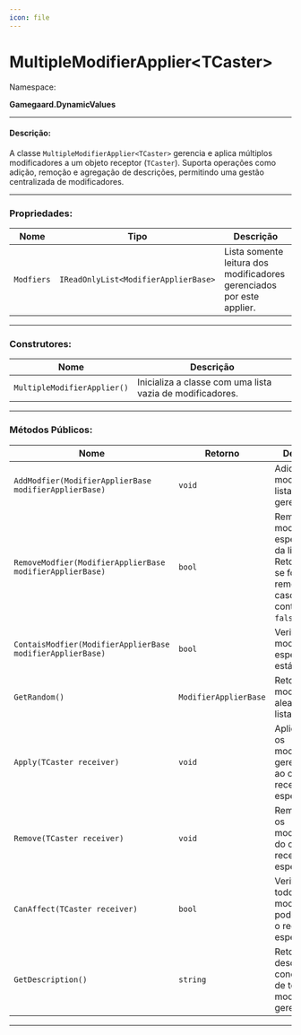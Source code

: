 ```yaml
---
icon: file
---
```


# MultipleModifierApplier\<TCaster>

Namespace:

**Gamegaard.DynamicValues**

***

#### Descrição:

A classe `MultipleModifierApplier<TCaster>` gerencia e aplica múltiplos modificadores a um objeto receptor (`TCaster`). Suporta operações como adição, remoção e agregação de descrições, permitindo uma gestão centralizada de modificadores.

***

### Propriedades:

| Nome       | Tipo                                 | Descrição                                                             |
| ---------- | ------------------------------------ | --------------------------------------------------------------------- |
| `Modfiers` | `IReadOnlyList<ModifierApplierBase>` | Lista somente leitura dos modificadores gerenciados por este applier. |

***

### Construtores:

| Nome                        | Descrição                                                 |
| --------------------------- | --------------------------------------------------------- |
| `MultipleModifierApplier()` | Inicializa a classe com uma lista vazia de modificadores. |

***

### Métodos Públicos:

| Nome                                                      | Retorno               | Descrição                                                                                            |
| --------------------------------------------------------- | --------------------- | ---------------------------------------------------------------------------------------------------- |
| `AddModfier(ModifierApplierBase modifierApplierBase)`     | `void`                | Adiciona um modificador à lista gerenciada.                                                          |
| `RemoveModfier(ModifierApplierBase modifierApplierBase)`  | `bool`                | Remove o modificador especificado da lista. Retorna `true` se foi removido, caso contrário, `false`. |
| `ContaisModfier(ModifierApplierBase modifierApplierBase)` | `bool`                | Verifica se um modificador específico está na lista.                                                 |
| `GetRandom()`                                             | `ModifierApplierBase` | Retorna um modificador aleatório da lista.                                                           |
| `Apply(TCaster receiver)`                                 | `void`                | Aplica todos os modificadores gerenciados ao objeto receptor especificado.                           |
| `Remove(TCaster receiver)`                                | `void`                | Remove todos os modificadores do objeto receptor especificado.                                       |
| `CanAffect(TCaster receiver)`                             | `bool`                | Verifica se todos os modificadores podem afetar o receptor especificado.                             |
| `GetDescription()`                                        | `string`              | Retorna uma descrição concatenada de todos os modificadores gerenciados.                             |

***
